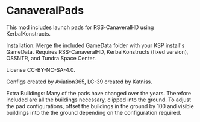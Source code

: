 # CanaveralPads

This mod includes launch pads for RSS-CanaveralHD using KerbalKonstructs.

Installation: Merge the included GameData folder with your KSP install's GameData.
Requires RSS-CanaveralHD, KerbalKonstructs (fixed version), OSSNTR, and Tundra Space Center.

License CC-BY-NC-SA-4.0.

Configs created by Aviation365, LC-39 created by Katniss.

Extra Buildings:
Many of the pads have changed over the years. Therefore included are all the buildings necessary, clipped into the ground.
To adjust the pad configurations, offset the buildings in the ground by 100 and visible buildings into the the ground depending on the configuration required.
